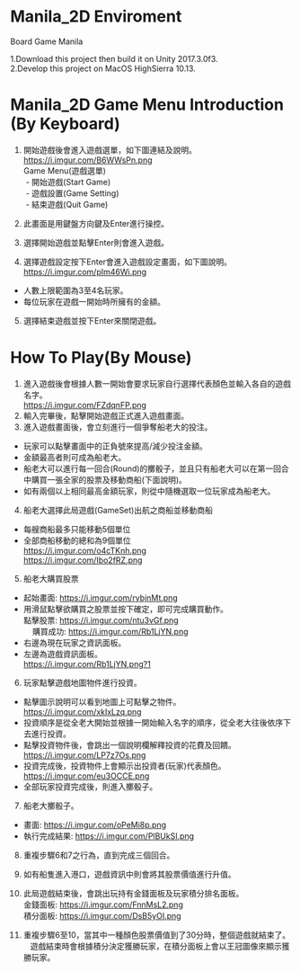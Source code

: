 # Manila_2D Enviroment
Board Game Manila

1.Download this project then build it on Unity 2017.3.0f3. </br>
2.Develop this project on MacOS HighSierra 10.13. 

# Manila_2D Game Menu Introduction (By Keyboard)

1. 開始遊戲後會進入遊戲選單，如下圖連結及說明。</br>
https://i.imgur.com/B6WWsPn.png </br>
Game Menu(遊戲選單) </br>
  - 開始遊戲(Start Game) </br>
  - 遊戲設置(Game Setting) </br>
  - 結束遊戲(Quit Game) </br>

2. 此畫面是用鍵盤方向鍵及Enter進行操控。</br>
3. 選擇開始遊戲並點擊Enter則會進入遊戲。</br>
4. 選擇遊戲設定按下Enter會進入遊戲設定畫面，如下圖說明。</br>
https://i.imgur.com/pIm46Wi.png</br>
 - 人數上限範圍為3至4名玩家。</br>
 - 每位玩家在遊戲一開始時所擁有的金額。</br>
5. 選擇結束遊戲並按下Enter來關閉遊戲。

# How To Play(By Mouse)
1. 進入遊戲後會根據人數一開始會要求玩家自行選擇代表顏色並輸入各自的遊戲名字。</br>
https://i.imgur.com/FZdqnFP.png</br>
2. 輸入完畢後，點擊開始遊戲正式進入遊戲畫面。
3. 進入遊戲畫面後，會立刻進行一個爭奪船老大的投注。</br>
 - 玩家可以點擊畫面中的正負號來提高/減少投注金額。</br>
 - 金額最高者則可成為船老大。</br>
 - 船老大可以進行每一回合(Round)的擲骰子，並且只有船老大可以在第一回合中購買一張全家的股票及移動商船(下面說明)。</br>
 - 如有兩個以上相同最高金額玩家，則從中隨機選取一位玩家成為船老大。</br>
4. 船老大選擇此局遊戲(GameSet)出航之商船並移動商船</br>
 - 每艘商船最多只能移動5個單位</br>
 - 全部商船移動的總和為9個單位</br>
 https://i.imgur.com/o4cTKnh.png</br>
 https://i.imgur.com/Ibo2fRZ.png</br>
5. 船老大購買股票</br>
 - 起始畫面: https://i.imgur.com/rybjnMt.png</br>
 - 用滑鼠點擊欲購買之股票並按下確定，即可完成購買動作。</br>
     點擊股票: https://i.imgur.com/ntu3vGf.png</br>
     購買成功: https://i.imgur.com/Rb1LjYN.png</br>
 - 右邊為現在玩家之資訊面板。</br>
 - 左邊為遊戲資訊面板。</br>
 https://i.imgur.com/Rb1LjYN.png?1
6. 玩家點擊遊戲地圖物件進行投資。</br>
 - 點擊圖示說明可以看到地圖上可點擊之物件。 https://i.imgur.com/xkIxLzq.png </br>
 - 投資順序是從全老大開始並根據一開始輸入名字的順序，從全老大往後依序下去進行投資。
 - 點擊投資物件後，會跳出一個說明欄解釋投資的花費及回饋。https://i.imgur.com/LP7z7Os.png</br>
 - 投資完成後，投資物件上會顯示出投資者(玩家)代表顏色。https://i.imgur.com/eu3OCCE.png</br>
 - 全部玩家投資完成後，則進入擲骰子。</br>
7. 船老大擲骰子。</br>
 - 畫面: https://i.imgur.com/oPeMi8p.png
 - 執行完成結果: https://i.imgur.com/PlBUkSI.png
8. 重複步驟6和7之行為，直到完成三個回合。
9. 如有船隻進入港口，遊戲資訊中則會將其股票價值進行升值。
10. 此局遊戲結束後，會跳出玩持有金錢面板及玩家積分排名面板。</br>
金錢面板: https://i.imgur.com/FnnMsL2.png </br>
積分面板: https://i.imgur.com/DsB5yOI.png </br>

11. 重複步驟6至10，當其中一種顏色股票價值到了30分時，整個遊戲就結束了。</br>
    遊戲結束時會根據積分決定獲勝玩家，在積分面板上會以王冠圖像來顯示獲勝玩家。</br>





